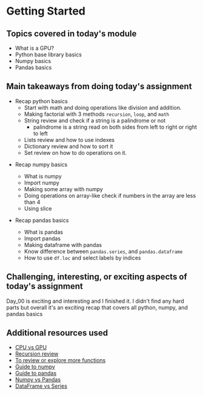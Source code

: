# Getting Started

## Topics covered in today's module
* What is a GPU? 
* Python base library basics
* Numpy basics
* Pandas basics

## Main takeaways from doing today's assignment
- Recap python basics
  - Start with math and doing operations like division and addition.
  - Making factorial with 3 methods `recursion`, `loop`, and `math`
  - String review and check if a string is a palindrome or not
    - palindrome is a string read on both sides from left to right or right to left
  - Lists review and how to use indexes
  - Dictionary review and how to sort it
  - Set review on how to do operations on it.


* Recap numpy basics
  - What is numpy
  - Import numpy
  - Making some array with numpy 
  - Doing operations on array-like check if numbers in the array are less than 4
  - Using slice
  
  
* Recap pandas basics
  - What is pandas
  - Import pandas
  - Making dataframe with pandas
  - Know difference between `pandas.series`, and `pandas.dataframe`
  - How to use `df.loc` and select labels by indices
  

## Challenging, interesting, or exciting aspects of today's assignment
  Day_00 is exciting and interesting and I finished it. I didn't find any hard parts but overall it's an exciting recap that covers all python, numpy, and pandas basics
  
  
## Additional resources used 
- [CPU vs GPU](https://www.youtube.com/watch?v=_DNxgnINNAY)
- [Recursion review](https://www.youtube.com/watch?v=ixdr6V2vRC4)
- [To review or explore more functions](https://www.pythoncheatsheet.org)
- [Guide to numpy](http://datacamp-community-prod.s3.amazonaws.com/ba1fe95a-8b70-4d2f-95b0-bc954e9071b0)
- [Guide to pandas](https://www.datacamp.com/cheat-sheet/pandas-cheat-sheet-for-data-science-in-python)
- [Numpy vs Pandas](https://www.knowledgehut.com/blog/data-science/pandas-vs-numpy)
- [DataFrame vs Series](https://stackoverflow.com/questions/26047209/what-is-the-difference-between-a-pandas-series-and-a-single-column-dataframe)
